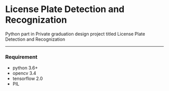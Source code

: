 # License Plate Detection and Recognization
Python part in Private graduation design project titled License Plate Detection and Recognization

---------------------
### Requirement
- python 3.6+
- opencv 3.4
- tensorflow 2.0
- PIL 
